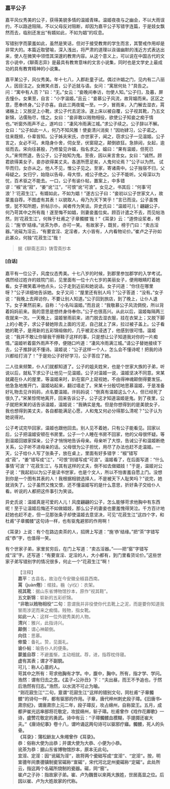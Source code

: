 <script type="text/javascript">
    var head = document.getElementsByTagName('head')[0];
    cssURL = '/public/liao.css';
    linkTag = document.createElement('link');
    linkTag.href = cssURL;
    linkTag.setAttribute('type','text/css');
    linkTag.setAttribute('rel','stylesheet');
    head.appendChild(linkTag);
</script>
### 嘉平公子

嘉平风仪秀美的公子，获得美貌多情的温姬青睐。温姬夜夜与之幽会，不以大雨误约，不以路途阻隔，不以父母反对阻断，却因为嘉平公子写错字连篇，于是妓女飘然而去，临别还发出“有婿如此，不如为娼”的叹息。

写错别字而蒙羞如此，虽然是笑话，但对于接受教育的学生而言，其警戒作用却是非常大的。本篇近取譬喻，深入浅出，将严肃的道理以诙谐幽默的浅近方式表达出来，使人在微笑中领悟其深邃的教育内容。从这个意义上，可以说在中国古代的文言小说中，《聊斋志异》是最具有教育意味的文言小说集，同时也是文学史上最成功的具有教育精神的小说集。

嘉平某公子，风仪秀美。年十七八，入郡赴童子试。偶过许娼之门，见内有二八丽人，因目注之。女微笑点首，公子近就与语。女问：“寓居何处？”具告之。问：“寓中有人否？”曰：“无。”女云：“妾晚间奉访，勿使人知。”公子归，及暮，屏去憧仆。女果至，自言：“小字温姬。”且云：“妾慕公子风流，故背媪而来。区区之意，愿奉终身。”公子亦喜。自此三两夜辄一至。一夕，冒雨来，入门解去湿衣，罥诸椸上；又脱足上小靴，求公子代去泥涂。遂上床以被自覆，公子视其靴，乃五文新锦，沾儒殆尽，惜之。女曰：“妾非敢以贱物相役，欲使公子知妾之痴于情也。”听窗外雨声不止，遂吟曰：“凄风冷雨满江城。”求公子续之。公子辞以不解。女曰：“公子如此一人，何乃不知风雅！使妾清兴消矣！”因劝肄习，公子诺之。
往来既频，仆辈皆知。公子姊夫宋氏，亦世家子，闻之，窃求公子一见温姬。公子言之，女必不可。未隐身仆舍，伺女至，伏窗窥之，颠倒欲狂。急排闼，女起，逾垣而去。宋向往甚殷，乃修蛰见许媪，指名求之。媪曰：“果有温姬，但死已久。”来愕然退，告公子，公子始知为鬼。至夜，因以来言舍女。女曰：“诚然。顾君欲得美女子，妾亦欲得美丈夫。各遂所愿足矣，人鬼何论焉？”公子以为然。
试毕而归，女亦从之。他人不见，惟公子见之。至家，寄诸斋中。公子独宿不归，父母疑之。女归宁，始隐以告母，母大惊，戒公子绝之。公子不能听。父母深以为忧，百术驱之不能去。一口，公子有谕仆帖，置案上，中多错谬：“椒”讹“寂”，“姜”讹“江”，“可恨”讹“可浪”。女见之，书其后：“何事‘可浪’？‘花菽生江’。有婿如此，不如为娼！”遂古公子曰：“妾初以公子世家文人，故蒙羞自荐。不图虚有其表！以貌取人，毋乃为天下笑乎！”言已而没。公子虽愧恨，犹不知所题，折帖示仆。闻者传为笑谈。异史氏曰：“温姬可儿！翩翩公子，何乃苛其中之所有哉！遂至悔不如娼，则妻妾羞位矣。顾百计遣之不去，而见帖浩然，则‘花菽生江’，何殊于杜甫之‘子章髑髅’哉！”《耳录》云：“道傍设浆者，榜云：“施‘恭’结缘。”讹茶为恭，亦可一笑。
有故家子，既贫，榜于门曰：“卖古淫器。”讹磘为淫云，“有要宜淫、定淫者，大小皆有，人内看物论价。”崔卢之子孙如此甚众，何独“花菽生江”哉！

</section>

> 据《聊斋志异》铸雪斋抄本

#### [白话]
<aside>

嘉平有一位公子，风度仪态秀美。十七八岁的时候，到郡里参加郡学的入学考试。偶然经过姓许的妓院门前，见里面有一位十六七岁的美丽女子，便用眼睛盯着她看。女子微笑着冲他点头，公子走到近前和她说话。女子问道：“你住在哪里呀？”公子详细地告诉她。女子又问：“屋里还有别人吗？”公子答道：“没有。”女子说：“我晚上去拜访你，不要让别人知道。”公子回到旅店，到了晚上，让仆人退下。女子果然前来，自称：“小名叫温姬。”而且说：“我敬慕公子风流倜傥，所以背着妈妈前来。我的意思是想终身侍奉你。”公子也很高兴。从此以后，温姬每隔两三夜就来一次。一天晚上，温姬冒雨前来，进门脱去湿衣服，挂在衣架上；又脱下脚上的小靴子，求公子替她除去上面的污泥，自己就上了床，拉过被子盖上。公子看她的靴子，是用新的五彩锦缎做的，几乎被泥水浸透了，他感到很可惜。温姬说：“我并不敢让你替我干擦鞋子这样的事，只是想让公子知道我对你的一片痴情。”温姬听着窗外雨声不停，便随口吟道：“凄风冷雨满江城。”请公子替她接续下去，公子推辞说不懂诗。温姬说：“公子这样一个人，怎么会不懂诗呢！把我的诗兴都给打消了！”于是劝公子好好学习，公子答应了她。

二人往来频繁，仆人们就都知道了。公子的姐夫姓宋，也是个世家大族的子弟，听说以后，就私下求公子让他见一见温姬。公子对温姬一说，温姬坚决不同意。宋某就藏在仆人的屋里，等温姬来时，趴在窗户上窥视她，不由得神魂颠倒得要发狂。他急急地推开门，温姬站起来，翻过墙走了。宋某十分殷切地思慕温姬，于是准备好礼物去见许妈妈，点名要温姬。许妈妈说：“倒真有温姬这么个人，但已经死了很久了。”宋某惊愕地离开，回来告诉公子，公子这才知道温姬是鬼。到了夜里，公子就把宋某的话告诉温姬，温姬说：“我确实是鬼。但是你想得到的是美貌女子，我也想得到美丈夫，各自都能满足心愿，人和鬼又何必分得那么清呢？”公子认为她说得对。

公子考试完毕回家，温姬也跟他回去。别人见不着她，只有公子能看见。回家以后，公子把温姬安顿在书房里。公子一个人睡在书房不回家，他的父母很怀疑。等到温姬回娘家探亲，公子才悄悄地告诉母亲。母亲听了大惊，告诫公子和温姬断绝关系，公子听不进母亲的话。父母很为公子担忧，用尽了办法也赶不走温姬。一天，公子给仆人写了张条子，放在桌上，里面有好多错字：“椒”错写成“菽”，“姜”错写成“江”，“可恨”则错写成“可浪”。温姬看了，在后面写道：“什么事情‘可浪’？‘花菽生江’。与其有这样的丈夫，倒不如去做娼妓！”于是，温姬对公子说：“我起初以为公子是读书世家，也是个文人，所以不怕害羞自愿上门。没想到你是一个图有其表的人！我根据相貌选择人，不是被天下人耻笑吗？”说完，她就消失了。公子虽然又愧又恨，还不懂温姬写的是什么意思，折好条子交给仆人看。听说的人都把这件事引为笑谈。

异史氏说：温姬真是可爱的人儿！风度翩翩的公子，怎么能够苛求他胸中有东西呢！至于让温姬后悔还不如做娼妓，那么公子的妻妾也要羞愧得哭泣。千方百计地赶她也赶不走，但一见那张条子却使温姬去意坚决，可见“花菽生江”这四个字，和杜甫“子章髑髅”这句诗一样，也有驱鬼避邪的作用啊！

《耳录》上说：有个在路边卖茶的人，招牌上写道：“施‘恭’结缘。”把“茶”字错写成“恭”字，也值得一笑。

有个世家子弟，家里贫穷后，在门上写道：“卖古淫器。”——把“窑”字错写成“淫”字。还写道：“有要宣淫、定淫的人，大小都有，到门里看货论价。”这些世家子弟写错别字的情况很多，何止一个“花菽生江”啊！

</aside>

> 【注释】  
<b>嘉平</b>：古县名，故治在今安徽全椒县西南。  
<b>罥（juàn倦）</b>：绾挂。椸（yì仪）：衣架。  
<b>视其靴</b>：据山东省博物馆抄本，原作“视其鞋”。  
<b>五文新锦</b>：崭新的五彩织锦。  
<b>“非敢以贱物相役”二句</b>：意谓我并非役使你代去靴上之泥，而是要你知道我冒雨涉泥而来之痴情。贱物，指女靴。  
<b>如此一人</b>：这样一位外貌秀美的人物。  
<b>清兴</b>：雅兴，此指诗兴。  
<b>颠倒</b>：谓心神颠倒。  
<b>向往</b>：思慕。  
<b>修蛰</b>：备礼。贽，见面礼。  
<b>谕仆帖</b>：喻告仆人的便条。  
<b>蒙羞自荐</b>：不避羞惭，主动相就。荐，进，指荐枕侍寝。  
<b>虚有其表；谓才不副貌。  
<b>可儿</b>：称人心意的人。  
<b>苛其中之所有</b>：苛求他胸有才学。中，腹中，胸中。所有，指才学、学问。  
<b>浩然</b>：谓有归去之念。《孟子•公孙丑》下：“夫出昼，而王不予追也，于然后浩然有归志。”浩然，以水流不可止为喻。  
<b>“则花寂生江”二句，意谓“花寂生江”这样的错别文句，同杜甫“子章髑髅”的诗句一样，都有驱邪的作用。子章，唐代梓州刺史段子璋。《旧唐书•肃宗纪》，谓唐肃宗上元二年，段子璋反，攻占绵州，自称梁王。五月，成都尹崔光远率部将花敬定，攻拔绵州，斩子璋。杜甫曾作《戏作花卿歌》一诗，盛赞花敬定的勇武。诗中有云</b>：“子璋髑髅血模糊，手提掷还崔大夫。”《唐诗纪事》卷十八，谓吟诵这两句诗可以驱邪疗瘧。髑髅，死人的头骨。  
<b>《耳录》</b>：蒲松龄友人朱缃曾作《耳录》。  
<b>恭</b>：俗称大使为出恭；并谓大使为大恭、小便为小恭。  
<b>讹茶为恭</b>：据山东省博物馆抄本，原本无此句。  
<b>宜淫、定淫</b>：因“讹磘为淫”，故将两个瓷础写成“宜淫”、“定淫”。按，明宣德年间景德镇制瓷官磘称“宣磘”，宋代河北定州瓷磘称“定磘”。此处所云，指这两个名磘所烧制的瓷器。磘，同“窑”。  
<b>崔卢之子孙</b>：指故家子弟。崔、卢为魏晋以来两大族姓，世居高显之位。后因以崔、卢为大姓故家的代称。  
<b>  
<b>  
